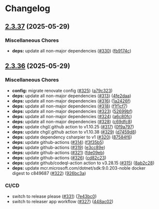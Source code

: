 # Changelog

## [2.3.37](https://github.com/chgl/fhir-server-exporter/compare/v2.3.36...v2.3.37) (2025-05-29)


### Miscellaneous Chores

* **deps:** update all non-major dependencies ([#330](https://github.com/chgl/fhir-server-exporter/issues/330)) ([fb9174c](https://github.com/chgl/fhir-server-exporter/commit/fb9174c334db17c1a71aa67128cf5fb81a98c75a))

## [2.3.36](https://github.com/chgl/fhir-server-exporter/compare/v2.3.35...v2.3.36) (2025-05-29)


### Miscellaneous Chores

* **config:** migrate renovate config ([#325](https://github.com/chgl/fhir-server-exporter/issues/325)) ([a79c323](https://github.com/chgl/fhir-server-exporter/commit/a79c32328a30ce633d7e40feb277c7551345adc1))
* **deps:** update all non-major dependencies ([#313](https://github.com/chgl/fhir-server-exporter/issues/313)) ([4fe2daa](https://github.com/chgl/fhir-server-exporter/commit/4fe2daa8bf28297f197a8aeb63f1163d53e259ab))
* **deps:** update all non-major dependencies ([#316](https://github.com/chgl/fhir-server-exporter/issues/316)) ([1a2426f](https://github.com/chgl/fhir-server-exporter/commit/1a2426f3621afced219fed3a4855f42b9f2e1f00))
* **deps:** update all non-major dependencies ([#318](https://github.com/chgl/fhir-server-exporter/issues/318)) ([f1f1cf7](https://github.com/chgl/fhir-server-exporter/commit/f1f1cf7f21e1385749f4c6bf53f957bbc4b8eee4))
* **deps:** update all non-major dependencies ([#323](https://github.com/chgl/fhir-server-exporter/issues/323)) ([52699bf](https://github.com/chgl/fhir-server-exporter/commit/52699bf4f0bb463ec74a024b30b4d6bd7100641b))
* **deps:** update all non-major dependencies ([#324](https://github.com/chgl/fhir-server-exporter/issues/324)) ([a6c80fc](https://github.com/chgl/fhir-server-exporter/commit/a6c80fc0538e52cc2333008384652be39030f541))
* **deps:** update all non-major dependencies ([#328](https://github.com/chgl/fhir-server-exporter/issues/328)) ([c69dfc8](https://github.com/chgl/fhir-server-exporter/commit/c69dfc8b3319a7def2f5f5edd8d5c08634093b00))
* **deps:** update chgl/.github action to v1.10.25 ([#317](https://github.com/chgl/fhir-server-exporter/issues/317)) ([0f9a797](https://github.com/chgl/fhir-server-exporter/commit/0f9a79733ed717aba344c28a8031eb22d050e66b))
* **deps:** update chgl/.github action to v1.10.38 ([#329](https://github.com/chgl/fhir-server-exporter/issues/329)) ([d7459d8](https://github.com/chgl/fhir-server-exporter/commit/d7459d84b9482cc137fd5390318008b6f1077e0a))
* **deps:** update dependency csharpier to v1 ([#320](https://github.com/chgl/fhir-server-exporter/issues/320)) ([87584f6](https://github.com/chgl/fhir-server-exporter/commit/87584f6bc5d33d380093d8601c1071b511dfd3f0))
* **deps:** update github-actions ([#314](https://github.com/chgl/fhir-server-exporter/issues/314)) ([f3f35b5](https://github.com/chgl/fhir-server-exporter/commit/f3f35b5da0c981947a3bc473485739c323dc9150))
* **deps:** update github-actions ([#319](https://github.com/chgl/fhir-server-exporter/issues/319)) ([e3cc89e](https://github.com/chgl/fhir-server-exporter/commit/e3cc89eb3470f7936833eccca4068b58052643d5))
* **deps:** update github-actions ([#321](https://github.com/chgl/fhir-server-exporter/issues/321)) ([fde09eb](https://github.com/chgl/fhir-server-exporter/commit/fde09ebc6417b60005ad12e802c9ddd23fc5ed75))
* **deps:** update github-actions ([#326](https://github.com/chgl/fhir-server-exporter/issues/326)) ([cd82c23](https://github.com/chgl/fhir-server-exporter/commit/cd82c233126b02a04e7a3fb34c5f8f674554fe6f))
* **deps:** update github/codeql-action action to v3.28.15 ([#315](https://github.com/chgl/fhir-server-exporter/issues/315)) ([8ab2c28](https://github.com/chgl/fhir-server-exporter/commit/8ab2c28186bd86e5a99286b2722d37070ca56566))
* **deps:** update mcr.microsoft.com/dotnet/sdk:9.0.203-noble docker digest to c849687 ([#322](https://github.com/chgl/fhir-server-exporter/issues/322)) ([926bc3a](https://github.com/chgl/fhir-server-exporter/commit/926bc3a0949871cc2b45f86542714b8641dfb892))


### CI/CD

* switch to release please ([#331](https://github.com/chgl/fhir-server-exporter/issues/331)) ([7e43bc0](https://github.com/chgl/fhir-server-exporter/commit/7e43bc025828cb600d4cd001faff1b75644a29b7))
* switch to releaser app workflow ([#327](https://github.com/chgl/fhir-server-exporter/issues/327)) ([448ac02](https://github.com/chgl/fhir-server-exporter/commit/448ac0226faacad3c80ba0ea44052d5c24e9383b))
